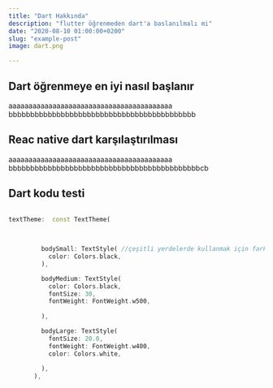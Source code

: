 ```yaml
---
title: "Dart Hakkında"
description: "flutter öğrenmeden dart'a baslanılmalı mi"
date: "2020-08-10 01:00:00+0200"
slug: "example-post"
image: dart.png

---
```



## Dart öğrenmeye en iyi nasıl başlanır
aaaaaaaaaaaaaaaaaaaaaaaaaaaaaaaaaaaaaaaaa
bbbbbbbbbbbbbbbbbbbbbbbbbbbbbbbbbbbbbbbbbbb

## Reac native dart karşılaştırılması


aaaaaaaaaaaaaaaaaaaaaaaaaaaaaaaaaaaaaaaaa
bbbbbbbbbbbbbbbbbbbbbbbbbbbbbbbbbbbbbbbbbbbbcb


## Dart kodu testi


 ```` dart

 textTheme:  const TextTheme(
          
          

          bodySmall: TextStyle( //çeşitli yerdelerde kullanmak için farklı farklı yazı stilleri yapabilirsin
            color: Colors.black,
          ),

          bodyMedium: TextStyle(
            color: Colors.black,
            fontSize: 30,
            fontWeight: FontWeight.w500,
            
          ),

          bodyLarge: TextStyle(
            fontSize: 20.0,
            fontWeight: FontWeight.w400,
            color: Colors.white,
            
          ),
        ),
 
 ````
